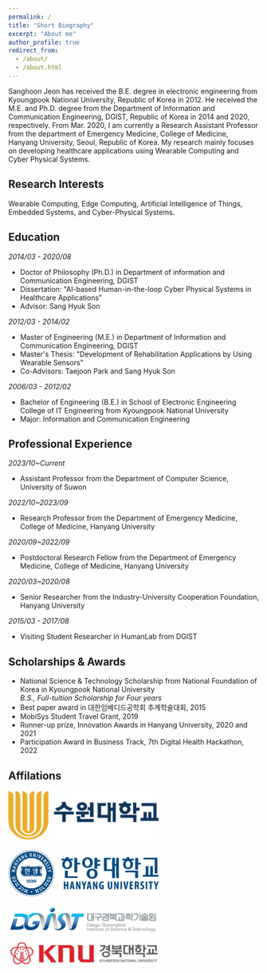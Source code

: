 ```yaml
---
permalink: /
title: "Short Biography"
excerpt: "About me"
author_profile: true
redirect_from: 
  - /about/
  - /about.html
---
```


Sanghoon Jeon has received the B.E. degree in electronic engineering from Kyoungpook National University, Republic of Korea in 2012. He received the M.E. and Ph.D. degree from the Department of Information and Communication Engineering, DGIST, Republic of Korea in 2014 and 2020, respectively. From Mar. 2020, I am currently a Research Assistant Professor from the department of Emergency Medicine, College of Medicine, Hanyang University, Seoul, Republic of Korea. My research mainly focuses on developing healthcare applications using Wearable Computing and Cyber Physical Systems.

## Research Interests
Wearable Computing, Edge Computing, Artificial Intelligence of Things, Embedded Systems, and Cyber-Physical Systems.

## Education
_2014/03 - 2020/08_
  * Doctor of Philosophy (Ph.D.) in Department of information and Communication Engineering, DGIST
  * Dissertation: "AI-based Human-in-the-loop Cyber Physical Systems in Healthcare Applications"
  * Advisor: Sang Hyuk Son

_2012/03 - 2014/02_
  * Master of Engineering (M.E.) in Department of Information and Communication Engineering, DGIST
  * Master's Thesis: "Development of Rehabilitation Applications by Using Wearable Sensors"
  * Co-Advisors: Taejoon Park and Sang Hyuk Son

_2006/03 - 2012/02_
  * Bachelor of Engineering (B.E.) in School of Electronic Engineering College of IT Engineering from Kyoungpook National University
  * Major: Information and Communication Engineering

## Professional Experience

_2023/10~Current_
  * Assistant Professor from the Department of Computer Science, University of Suwon
   
_2022/10~2023/09_
  * Research Professor from the Department of Emergency Medicine, College of Medicine, Hanyang University

_2020/09~2022/09_
  * Postdoctoral Research Fellow from the Department of Emergency Medicine, College of Medicine, Hanyang University
  
_2020/03~2020/08_
  * Senior Researcher from the Industry-University Cooperation Foundation, Hanyang University
  
_2015/03 - 2017/08_
  * Visiting Student Researcher in HumanLab from DGIST

## Scholarships & Awards
  * National Science & Technology Scholarship from National Foundation of Korea in Kyoungpook National University <br>
    _B.S., Full-tuition Scholarship for Four years_
  * Best paper award in 대한임베디드공학회 추계학술대회, 2015 
  * MobiSys Student Travel Grant, 2019
  * Runner-up prize, Innovation Awards in Hanyang University, 2020 and 2021
  * Participation Award in Business Track, 7th Digital Health Hackathon, 2022

## Affilations
  <img src="/images/ui_img10.png" width="60%" height="10%"><br><br>
  <img src="/images/hanyang.png" width="60%" height="10%"><br><br>
  <img src="/images/l22.png" width="60%" height="20%"><br><br>
  <img src="/images/l11.png" width="60%" height="20%"><br><br>

